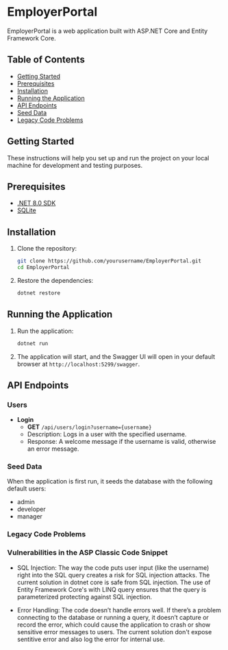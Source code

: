 # EmployerPortal

EmployerPortal is a web application built with ASP.NET Core and Entity Framework Core. 

## Table of Contents

- [Getting Started](#getting-started)
- [Prerequisites](#prerequisites)
- [Installation](#installation)
- [Running the Application](#running-the-application)
- [API Endpoints](#api-endpoints)
- [Seed Data](#seed-data)
- [Legacy Code Problems](#legacy-code-problems)

## Getting Started

These instructions will help you set up and run the project on your local machine for development and testing purposes.

## Prerequisites

- [.NET 8.0 SDK](https://dotnet.microsoft.com/download/dotnet/8.0)
- [SQLite](https://www.sqlite.org/download.html)

## Installation

1. Clone the repository:
    ```sh
    git clone https://github.com/yourusername/EmployerPortal.git
    cd EmployerPortal
    ```

2. Restore the dependencies:
    ```sh
    dotnet restore
    ```

## Running the Application

1. Run the application:
    ```sh
    dotnet run
    ```

3. The application will start, and the Swagger UI will open in your default browser at `http://localhost:5299/swagger`.

## API Endpoints

### Users

- **Login**
    - **GET** `/api/users/login?username={username}`
    - Description: Logs in a user with the specified username.
    - Response: A welcome message if the username is valid, otherwise an error message.

### Seed Data
When the application is first run, it seeds the database with the following default users:

- admin
- developer
- manager

### Legacy Code Problems

### Vulnerabilities in the ASP Classic Code Snippet

- SQL Injection: The way the code puts user input (like the username) right into the SQL query creates a risk for SQL injection attacks.  The current solution in dotnet core is safe from SQL injection. The use of Entity Framework Core's with LINQ query ensures that the query is parameterized protecting against SQL injection.

- Error Handling: The code doesn’t handle errors well. If there’s a problem connecting to the database or running a query, it doesn’t capture or record the error, which could cause the application to crash or show sensitive error messages to users. The current solution don't expose sentitive error and also log the error for internal use.


